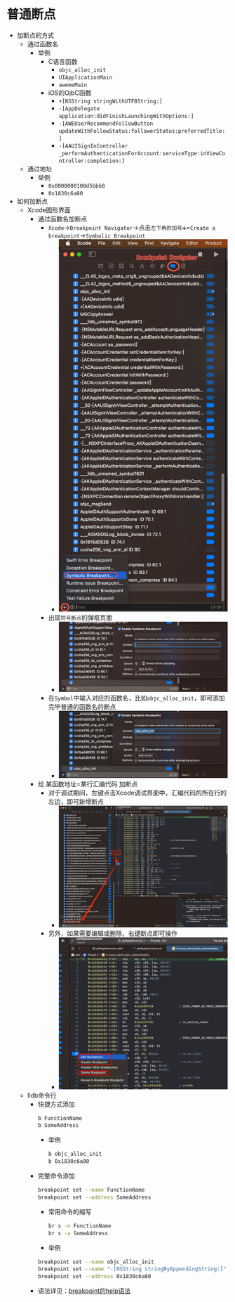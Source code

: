 # 普通断点

* 加断点的方式
  * 通过函数名
    * 举例
      * C语言函数
        * `objc_alloc_init`
        * `UIApplicationMain`
        * `awemeMain`
      * iOS的OjbC函数
        * `+[NSString stringWithUTF8String:]`
        * `-[AppDelegate application:didFinishLaunchingWithOptions:]`
        * `-[AWEUserRecommendFollowButton updateWithFollowStatus:followerStatus:preferredTitle:]`
        * `-[AAUISignInController _performAuthenticationForAccount:serviceType:inViewController:completion:]`
  * 通过地址
    * 举例
      * `0x0000000100d5bbb0`
      * `0x1830c6a80`
* 如何加断点
  * Xcode图形界面
    * 通过函数名加断点
      * `Xcode`->`Breakpoint Navigator`->点击`左下角的加号➕`=`Create a breakpoint`->`Symbolic Breakpoint`
        * ![xcode_add_symbolic_breakpoint](../assets/img/xcode_add_symbolic_breakpoint.png)
      * 出现`符号断点`的弹框页面
        * ![xcode_br_new_symbol](../assets/img/xcode_br_new_symbol.png)
      * 在`Symbol`中输入对应的函数名，比如`objc_alloc_init`，即可添加完毕普通的函数名的断点
        * ![xcode_br_added_func_symbol](../assets/img/xcode_br_added_func_symbol.png)
    * 给 某函数地址=某行汇编代码 加断点
      * 对于调试期间，左键点击Xcode调试界面中，汇编代码的所在行的左边，即可新增断点
        * ![xcode_code_line_click_add_br](../assets/img/xcode_code_line_click_add_br.png)
      * 另外，如果需要编辑或删除，右键断点即可操作
        * ![xcode_line_br_right_click](../assets/img/xcode_line_br_right_click.png)
  * lldb命令行
    * 快捷方式添加
      ```bash
      b FunctionName
      b SomeAddress
      ```
      * 举例
        ```bash
        b objc_alloc_init
        b 0x1830c6a80
        ```
    * 完整命令添加
      ```bash
      breakpoint set --name FunctionName
      breakpoint set --address SomeAddress
      ```
      * 常用命令的缩写
        ```bash
        br s -n FunctionName
        br s -a SomeAddress
        ```
      * 举例
      ```bash
      breakpoint set --name objc_alloc_init
      breakpoint set --name "-[NSString stringByAppendingString:]"
      breakpoint set --address 0x1830c6a80
      ```
    * 语法详见：[breakpoint的help语法](../cmd_lldb/br_help.md)
